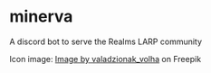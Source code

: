 # minerva
A discord bot to serve the Realms LARP community

Icon image: <a href="https://www.freepik.com/free-vector/book-magic-spells-witchcraft_10220906.htm#query=spell%20book&position=2&from_view=keyword&track=ais&uuid=eeeea515-b5e0-4f34-af35-1577d08fdac2">Image by valadzionak_volha</a> on Freepik